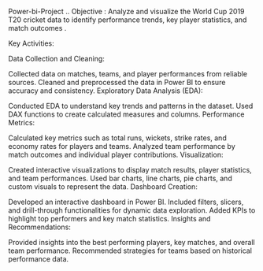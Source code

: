 Power-bi-Project ..
Objective :
Analyze and visualize the World Cup 2019 T20 cricket data to identify performance trends, key player statistics, and match outcomes .

Key Activities:

Data Collection and Cleaning:

Collected data on matches, teams, and player performances from reliable sources.
Cleaned and preprocessed the data in Power BI to ensure accuracy and consistency.
Exploratory Data Analysis (EDA):

Conducted EDA to understand key trends and patterns in the dataset.
Used DAX functions to create calculated measures and columns.
Performance Metrics:

Calculated key metrics such as total runs, wickets, strike rates, and economy rates for players and teams.
Analyzed team performance by match outcomes and individual player contributions.
Visualization:

Created interactive visualizations to display match results, player statistics, and team performances.
Used bar charts, line charts, pie charts, and custom visuals to represent the data.
Dashboard Creation:

Developed an interactive dashboard in Power BI.
Included filters, slicers, and drill-through functionalities for dynamic data exploration.
Added KPIs to highlight top performers and key match statistics.
Insights and Recommendations:

Provided insights into the best performing players, key matches, and overall team performance.
Recommended strategies for teams based on historical performance data.
